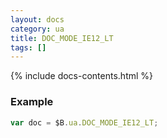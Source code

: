 ```yaml
---
layout: docs
category: ua
title: DOC_MODE_IE12_LT
tags: []
---
```


{% include docs-contents.html %}

### Example
```js
var doc = $B.ua.DOC_MODE_IE12_LT;
```